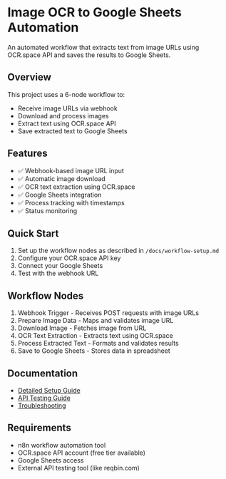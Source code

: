 # Image OCR to Google Sheets Automation

An automated workflow that extracts text from image URLs using OCR.space API and saves the results to Google Sheets.

## Overview

This project uses a 6-node workflow to:
- Receive image URLs via webhook
- Download and process images
- Extract text using OCR.space API
- Save extracted text to Google Sheets

## Features

- ✅ Webhook-based image URL input
- ✅ Automatic image download
- ✅ OCR text extraction using OCR.space
- ✅ Google Sheets integration
- ✅ Process tracking with timestamps
- ✅ Status monitoring

## Quick Start

1. Set up the workflow nodes as described in `/docs/workflow-setup.md`
2. Configure your OCR.space API key
3. Connect your Google Sheets
4. Test with the webhook URL

## Workflow Nodes

1. Webhook Trigger - Receives POST requests with image URLs
2. Prepare Image Data - Maps and validates image URL
3. Download Image - Fetches image from URL
4. OCR Text Extraction - Extracts text using OCR.space
5. Process Extracted Text - Formats and validates results
6. Save to Google Sheets - Stores data in spreadsheet

## Documentation

- [Detailed Setup Guide](docs/workflow-setup.md)
- [API Testing Guide](docs/api-testing.md)
- [Troubleshooting](docs/troubleshooting.md)

## Requirements

- n8n workflow automation tool
- OCR.space API account (free tier available)
- Google Sheets access
- External API testing tool (like reqbin.com)
